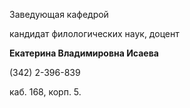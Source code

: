 Заведующая кафедрой
 

 кандидат филологических наук, доцент
 

**Екатерина Владимировна Исаева** 
  

 (342) 2-396-839
   


  
 

  

 каб. 168, корп. 5.